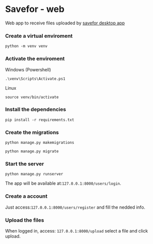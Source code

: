 # Savefor - web

Web app to receive files uploaded by <a href="https://github.com/gilsongindrejr/savefor-desktop">savefor desktop app</a>

### Create a virtual enviroment
```
python -m venv venv
```

### Activate the enviroment

Windows (Powershell)
```
.\venv\Scripts\Activate.ps1
```

Linux
```
source venv/bin/activate
```

### Install the dependencies
```
pip install -r requirements.txt
```

### Create the migrations
```
python manage.py makemigrations
```

```
python manage.py migrate
```

### Start the server
```
python manage.py runserver
```

The app will be available at:``127.0.0.1:8000/users/login``.

### Create a account

Just access:``127.0.0.1:8000/users/register`` and fill the nedded info.

### Upload the files

When logged in, access: ``127.0.0.1:8000/upload`` select a file and click upload.
